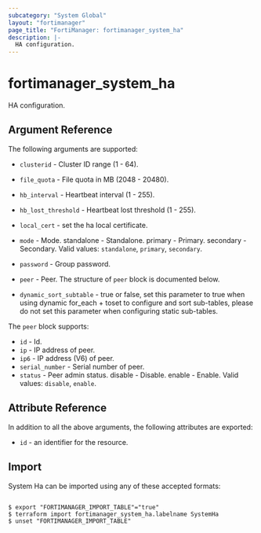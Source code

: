 ```yaml
---
subcategory: "System Global"
layout: "fortimanager"
page_title: "FortiManager: fortimanager_system_ha"
description: |-
  HA configuration.
---
```


# fortimanager_system_ha
HA configuration.

## Argument Reference


The following arguments are supported:


* `clusterid` - Cluster ID range (1 - 64).
* `file_quota` - File quota in MB (2048 - 20480).
* `hb_interval` - Heartbeat interval (1 - 255).
* `hb_lost_threshold` - Heartbeat lost threshold (1 - 255).
* `local_cert` - set the ha local certificate.
* `mode` - Mode. standalone - Standalone. primary - Primary. secondary - Secondary. Valid values: `standalone`, `primary`, `secondary`.

* `password` - Group password.
* `peer` - Peer. The structure of `peer` block is documented below.
* `dynamic_sort_subtable` - true or false, set this parameter to true when using dynamic for_each + toset to configure and sort sub-tables, please do not set this parameter when configuring static sub-tables.

The `peer` block supports:

* `id` - Id.
* `ip` - IP address of peer.
* `ip6` - IP address (V6) of peer.
* `serial_number` - Serial number of peer.
* `status` - Peer admin status. disable - Disable. enable - Enable. Valid values: `disable`, `enable`.



## Attribute Reference

In addition to all the above arguments, the following attributes are exported:
* `id` - an identifier for the resource.

## Import

System Ha can be imported using any of these accepted formats:
```

$ export "FORTIMANAGER_IMPORT_TABLE"="true"
$ terraform import fortimanager_system_ha.labelname SystemHa
$ unset "FORTIMANAGER_IMPORT_TABLE"
```

